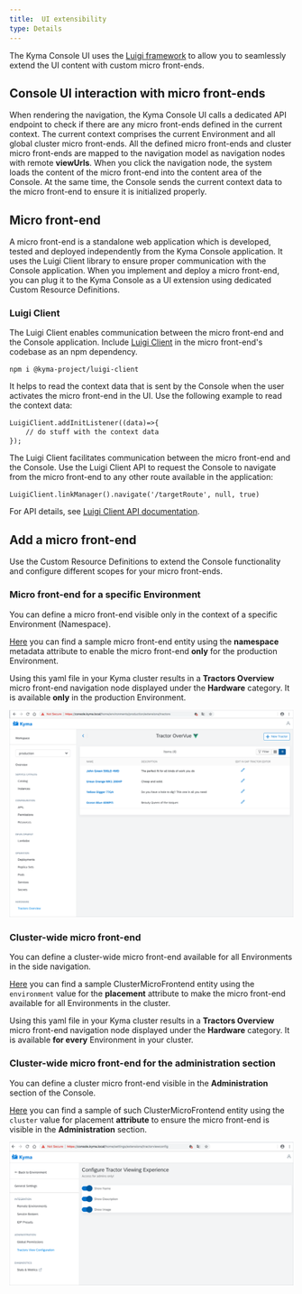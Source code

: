 ```yaml
---
title:  UI extensibility
type: Details
---
```


The Kyma Console UI uses the [Luigi framework](https://github.com/kyma-project/luigi) to allow you to seamlessly extend the UI content with custom micro front-ends.

## Console UI interaction with micro front-ends

When rendering the navigation, the Kyma Console UI calls a dedicated API endpoint to check if there are any micro front-ends defined in the current context. The current context comprises the current Environment and all global cluster micro front-ends. All the defined micro front-ends and cluster micro front-ends are mapped to the navigation model as navigation nodes with remote **viewUrls**. When you click the navigation node, the system loads the content of the micro front-end into the content area of the Console. At the same time, the Console sends the current context data to the micro front-end to ensure it is initialized properly.

## Micro front-end

A micro front-end is a standalone web application which is developed, tested and deployed independently from the Kyma Console application. It uses the Luigi Client library to ensure proper communication with the Console application. When you implement and deploy a micro front-end, you can plug it to the Kyma Console as a UI extension using dedicated Custom Resource Definitions. 

### Luigi Client

The Luigi Client enables communication between the micro front-end and the Console application.
Include [Luigi Client](https://www.npmjs.com/package/@kyma-project/luigi-client) in the micro front-end's codebase as an npm dependency.

```
npm i @kyma-project/luigi-client
```
It helps to read the context data that is sent by the Console when the user activates the micro front-end in the UI. 
Use the following example to read the context data:

```
LuigiClient.addInitListener((data)=>{
    // do stuff with the context data
});
```

The Luigi Client facilitates communication between the micro front-end and the Console. Use the Luigi Client API to request the Console to navigate from the micro front-end to any other route available in the application:

```
LuigiClient.linkManager().navigate('/targetRoute', null, true)
```

For API details, see [Luigi Client API documentation](https://github.com/kyma-project/luigi/blob/master/docs/luigi-client-api.md).


## Add a micro front-end

Use the Custom Resource Definitions to extend the Console functionality and configure different scopes for your micro front-ends.

### Micro front-end for a specific Environment

You can define a micro front-end visible only in the context of a specific Environment (Namespace).

[Here](assets/mf-namespaced.yaml) you can find a sample micro front-end entity using the **namespace** metadata attribute to enable the micro front-end **only** for the production Environment.

Using this yaml file in your Kyma cluster results in a **Tractors Overview** micro front-end navigation node displayed under the **Hardware** category. It is available **only** in the production Environment.

![MF-one-environment](assets/mf-one-namespace.png)

### Cluster-wide micro front-end
You can define a cluster-wide micro front-end available for all Environments in the side navigation.

[Here](assets/cmf-environment.yaml) you can find a sample ClusterMicroFrontend entity using the `environment` value for the **placement** attribute to make the micro front-end available for all Environments in the cluster. 

Using this yaml file in your Kyma cluster results in a **Tractors Overview** micro front-end navigation node displayed under the **Hardware** category. It is available **for every** Environment in your cluster.

### Cluster-wide micro front-end for the administration section
You can define a cluster micro front-end visible in the **Administration** section of the Console.

[Here](assets/cmf-cluster.yaml) you can find a sample of such ClusterMicroFrontend entity using the `cluster` value for placement  **attribute** to ensure the micro front-end is visible in the **Administration** section.

![CMF-admin-section](assets/cmf-admin-section.png)

